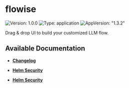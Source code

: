 # flowise

![Version: 1.0.0](https://img.shields.io/badge/Version-1.0.0-informational?style=flat-square) ![Type: application](https://img.shields.io/badge/Type-application-informational?style=flat-square) ![AppVersion: "1.3.2"](https://img.shields.io/badge/AppVersion-"1.3.2"-informational?style=flat-square)

Drag & drop UI to build your customized LLM flow.

## Available Documentation

- [**Changelog**](CHANGELOG)

- [**Helm Security**](container-security)

- [**Helm Security**](helm-security)

